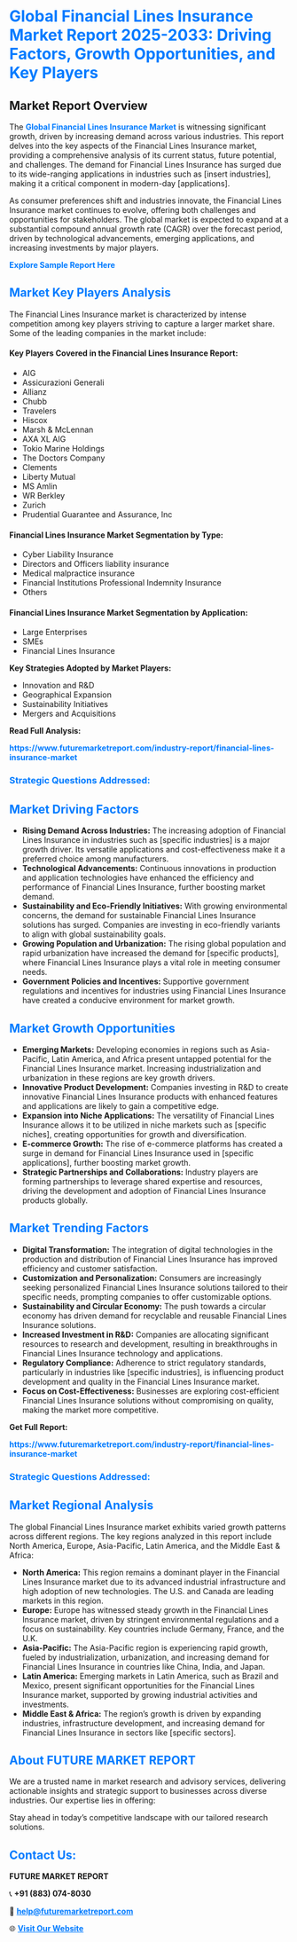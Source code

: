 <h1 style="color: #007BFF;">Global Financial Lines Insurance Market Report 2025-2033: Driving Factors, Growth Opportunities, and Key Players</h1>

<section id="overview">
<h2>Market Report Overview</h2>
<p>The <a href="https://www.futuremarketreport.com/industry-report/financial-lines-insurance-market" style="color: #007BFF; text-decoration: none;"><strong>Global Financial Lines Insurance Market</strong></a> is witnessing significant growth, driven by increasing demand across various industries. This report delves into the key aspects of the Financial Lines Insurance market, providing a comprehensive analysis of its current status, future potential, and challenges. The demand for Financial Lines Insurance has surged due to its wide-ranging applications in industries such as [insert industries], making it a critical component in modern-day [applications].</p>
<p>As consumer preferences shift and industries innovate, the Financial Lines Insurance market continues to evolve, offering both challenges and opportunities for stakeholders. The global market is expected to expand at a substantial compound annual growth rate (CAGR) over the forecast period, driven by technological advancements, emerging applications, and increasing investments by major players.</p>
</section>

<section id="overview">
<p><a href="https://www.futuremarketreport.com/request-sample/reportId=111563" style="color: #007BFF; text-decoration: none;"><strong>Explore Sample Report Here</strong></a></p>
</section>

<section id="key-players">
<h2 style="color: #007BFF;">Market Key Players Analysis</h2>
<p>The Financial Lines Insurance market is characterized by intense competition among key players striving to capture a larger market share. Some of the leading companies in the market include:</p>
<h4>Key Players Covered in the Financial Lines Insurance Report:</h4>
<ul><li>AIG</li><li>Assicurazioni Generali</li><li>Allianz</li><li>Chubb</li><li>Travelers</li><li>Hiscox</li><li>Marsh &amp; McLennan</li><li>AXA XL AIG</li><li>Tokio Marine Holdings</li><li>The Doctors Company</li><li>Clements</li><li>Liberty Mutual</li><li>MS Amlin</li><li>WR Berkley</li><li>Zurich</li><li>Prudential Guarantee and Assurance, Inc</li></ul>
<h4>Financial Lines Insurance Market Segmentation by Type:</h4>
<ul><li>Cyber Liability Insurance</li><li>Directors and Officers liability insurance</li><li>Medical malpractice insurance</li><li>Financial Institutions Professional Indemnity Insurance</li><li>Others</li></ul>

<h4>Financial Lines Insurance Market Segmentation by Application:</h4>
<ul><li>Large Enterprises</li><li>SMEs</li><li>Financial Lines Insurance</li></ul>
<p><strong>Key Strategies Adopted by Market Players:</strong></p>
<ul>
<li>Innovation and R&D</li>
<li>Geographical Expansion</li>
<li>Sustainability Initiatives</li>
<li>Mergers and Acquisitions</li>
</ul>
</section>

<section>
<p><strong>Read Full Analysis: </strong></p><a href="https://www.futuremarketreport.com/industry-report/financial-lines-insurance-market" style="color: #007BFF; text-decoration: none;"><strong>https://www.futuremarketreport.com/industry-report/financial-lines-insurance-market</strong></a>
<h3 style="color: #007BFF;">Strategic Questions Addressed:</h3>
</section>

<section id="driving-factors">
<h2 style="color: #007BFF;">Market Driving Factors</h2>
<ul>
<li><strong>Rising Demand Across Industries:</strong> The increasing adoption of Financial Lines Insurance in industries such as [specific industries] is a major growth driver. Its versatile applications and cost-effectiveness make it a preferred choice among manufacturers.</li>
<li><strong>Technological Advancements:</strong> Continuous innovations in production and application technologies have enhanced the efficiency and performance of Financial Lines Insurance, further boosting market demand.</li>
<li><strong>Sustainability and Eco-Friendly Initiatives:</strong> With growing environmental concerns, the demand for sustainable Financial Lines Insurance solutions has surged. Companies are investing in eco-friendly variants to align with global sustainability goals.</li>
<li><strong>Growing Population and Urbanization:</strong> The rising global population and rapid urbanization have increased the demand for [specific products], where Financial Lines Insurance plays a vital role in meeting consumer needs.</li>
<li><strong>Government Policies and Incentives:</strong> Supportive government regulations and incentives for industries using Financial Lines Insurance have created a conducive environment for market growth.</li>
</ul>
</section>

<section id="growth-opportunities">
<h2 style="color: #007BFF;">Market Growth Opportunities</h2>
<ul>
<li><strong>Emerging Markets:</strong> Developing economies in regions such as Asia-Pacific, Latin America, and Africa present untapped potential for the Financial Lines Insurance market. Increasing industrialization and urbanization in these regions are key growth drivers.</li>
<li><strong>Innovative Product Development:</strong> Companies investing in R&D to create innovative Financial Lines Insurance products with enhanced features and applications are likely to gain a competitive edge.</li>
<li><strong>Expansion into Niche Applications:</strong> The versatility of Financial Lines Insurance allows it to be utilized in niche markets such as [specific niches], creating opportunities for growth and diversification.</li>
<li><strong>E-commerce Growth:</strong> The rise of e-commerce platforms has created a surge in demand for Financial Lines Insurance used in [specific applications], further boosting market growth.</li>
<li><strong>Strategic Partnerships and Collaborations:</strong> Industry players are forming partnerships to leverage shared expertise and resources, driving the development and adoption of Financial Lines Insurance products globally.</li>
</ul>
</section>

<section id="trending-factors">
<h2 style="color: #007BFF;">Market Trending Factors</h2>
<ul>
<li><strong>Digital Transformation:</strong> The integration of digital technologies in the production and distribution of Financial Lines Insurance has improved efficiency and customer satisfaction.</li>
<li><strong>Customization and Personalization:</strong> Consumers are increasingly seeking personalized Financial Lines Insurance solutions tailored to their specific needs, prompting companies to offer customizable options.</li>
<li><strong>Sustainability and Circular Economy:</strong> The push towards a circular economy has driven demand for recyclable and reusable Financial Lines Insurance solutions.</li>
<li><strong>Increased Investment in R&D:</strong> Companies are allocating significant resources to research and development, resulting in breakthroughs in Financial Lines Insurance technology and applications.</li>
<li><strong>Regulatory Compliance:</strong> Adherence to strict regulatory standards, particularly in industries like [specific industries], is influencing product development and quality in the Financial Lines Insurance market.</li>
<li><strong>Focus on Cost-Effectiveness:</strong> Businesses are exploring cost-efficient Financial Lines Insurance solutions without compromising on quality, making the market more competitive.</li>
</ul>
</section>

<section>
<p><strong>Get Full Report: </strong></p><a href="https://www.futuremarketreport.com/industry-report/financial-lines-insurance-market" style="color: #007BFF; text-decoration: none;"><strong>https://www.futuremarketreport.com/industry-report/financial-lines-insurance-market</strong></a>
<h3 style="color: #007BFF;">Strategic Questions Addressed:</h3>
</section>


<section id="regional-analysis">
<h2 style="color: #007BFF;">Market Regional Analysis</h2>
<p>The global Financial Lines Insurance market exhibits varied growth patterns across different regions. The key regions analyzed in this report include North America, Europe, Asia-Pacific, Latin America, and the Middle East & Africa:</p>
<ul>
<li><strong>North America:</strong> This region remains a dominant player in the Financial Lines Insurance market due to its advanced industrial infrastructure and high adoption of new technologies. The U.S. and Canada are leading markets in this region.</li>
<li><strong>Europe:</strong> Europe has witnessed steady growth in the Financial Lines Insurance market, driven by stringent environmental regulations and a focus on sustainability. Key countries include Germany, France, and the U.K.</li>
<li><strong>Asia-Pacific:</strong> The Asia-Pacific region is experiencing rapid growth, fueled by industrialization, urbanization, and increasing demand for Financial Lines Insurance in countries like China, India, and Japan.</li>
<li><strong>Latin America:</strong> Emerging markets in Latin America, such as Brazil and Mexico, present significant opportunities for the Financial Lines Insurance market, supported by growing industrial activities and investments.</li>
<li><strong>Middle East & Africa:</strong> The region’s growth is driven by expanding industries, infrastructure development, and increasing demand for Financial Lines Insurance in sectors like [specific sectors].</li>
</ul>
</section>

<footer>
<h2 style="color: #007BFF;">About FUTURE MARKET REPORT</h2>
<p>We are a trusted name in market research and advisory services, delivering actionable insights and strategic support to businesses across diverse industries. Our expertise lies in offering:</p>

<p>Stay ahead in today’s competitive landscape with our tailored research solutions.</p>

<h2 style="color: #007BFF;">Contact Us:</h2>
<p><strong>FUTURE MARKET REPORT</strong></p>
<p>📞 <strong>+91 (883) 074-8030</strong></p>
<p>📧 <strong><a href="mailto:help@futuremarketreport.com" style="color: #007BFF;">help@futuremarketreport.com</a></strong></p>
<p>🌐 <strong><a href="https://www.futuremarketreport.com/" style="color: #007BFF;">Visit Our Website</a></strong></p>
</footer>